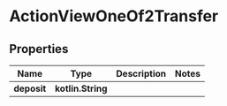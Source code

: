 
# ActionViewOneOf2Transfer

## Properties
| Name | Type | Description | Notes |
| ------------ | ------------- | ------------- | ------------- |
| **deposit** | **kotlin.String** |  |  |



